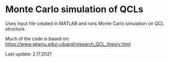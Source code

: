 # Monte Carlo simulation of QCLs


Uses input file created in MATLAB and runs Monte Carlo simulation on QCL structure.  

Much of the code is based on: https://www.wtamu.edu/~cbaird/research_QCL_theory.html

Last update: 2.17.2021

